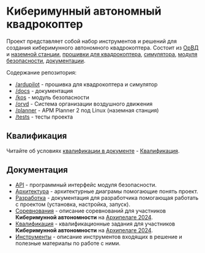# Киберимунный автономный квадрокоптер

Проект представляет собой набор инструментов и решений для создания киберимунного автономного квадрокоптера. Состоит из [ОрВД](orvd) и [наземной станции](planner), [прошивки для квадрокоптера](ardupilot), [симулятора](ardupilot), [модуля безопасности](kos), [документации](docs).

Содержание репозитория:

- [/ardupilot](ardupilot) - прошивка для квадрокоптера и симулятор
- [/docs](docs) - документация
- [/kos](kos) - модуль безопасности
- [/orvd](orvd) - Система организации воздушного движения
- [/planner](planner) - APM Planner 2 под Linux (наземная станция)
- [/tests](tests) - тесты проекта

## Квалификация

Читайте об условиях [квалификации в документе](docs/QUALIFICATION.md) - [Квалификация](docs/QUALIFICATION.md).

## Документация

- [API](docs/API.md) - программный интерфейс модуля безопасности.
- [Архитектура](docs/ARCHITECTURE.md) - архитектурные диаграмы помогающие понять проект.
- [Разработка](docs/DEVELOPMENT.md) - документация для разработчика помогающая работать с проектом (установка, настройка, запуск).
- [Соревнования](docs/COMPETITION.md) - описание соревнований для участников **Киберимунной автономности** на [Архипелаге 2024](https://xn--2035-43davo0a5a6bk9d.xn--p1ai/).
- [Квалификация](docs/QUALIFICATION.md) - квалификационные задания для участников **Киберимунной автономности** на [Архипелаге 2024](https://xn--2035-43davo0a5a6bk9d.xn--p1ai/).
- [Инструменты](docs/TOOLS.md) - описание инструментов входящих в решение и полезные материалы по работе с ними.
